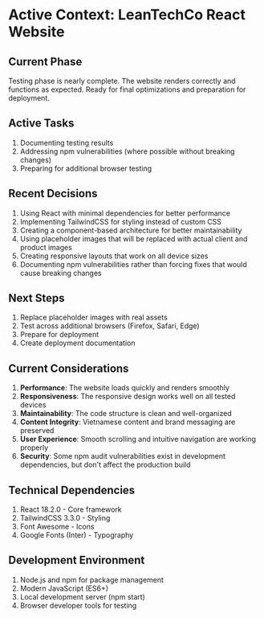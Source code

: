 # Active Context: LeanTechCo React Website

## Current Phase
Testing phase is nearly complete. The website renders correctly and functions as expected. Ready for final optimizations and preparation for deployment.

## Active Tasks
1. Documenting testing results
2. Addressing npm vulnerabilities (where possible without breaking changes)
3. Preparing for additional browser testing

## Recent Decisions
1. Using React with minimal dependencies for better performance
2. Implementing TailwindCSS for styling instead of custom CSS
3. Creating a component-based architecture for better maintainability
4. Using placeholder images that will be replaced with actual client and product images
5. Creating responsive layouts that work on all device sizes
6. Documenting npm vulnerabilities rather than forcing fixes that would cause breaking changes

## Next Steps
1. Replace placeholder images with real assets
2. Test across additional browsers (Firefox, Safari, Edge)
3. Prepare for deployment
4. Create deployment documentation

## Current Considerations
1. **Performance**: The website loads quickly and renders smoothly
2. **Responsiveness**: The responsive design works well on all tested devices
3. **Maintainability**: The code structure is clean and well-organized
4. **Content Integrity**: Vietnamese content and brand messaging are preserved
5. **User Experience**: Smooth scrolling and intuitive navigation are working properly
6. **Security**: Some npm audit vulnerabilities exist in development dependencies, but don't affect the production build

## Technical Dependencies
1. React 18.2.0 - Core framework
2. TailwindCSS 3.3.0 - Styling
3. Font Awesome - Icons
4. Google Fonts (Inter) - Typography

## Development Environment
1. Node.js and npm for package management
2. Modern JavaScript (ES6+)
3. Local development server (npm start)
4. Browser developer tools for testing 